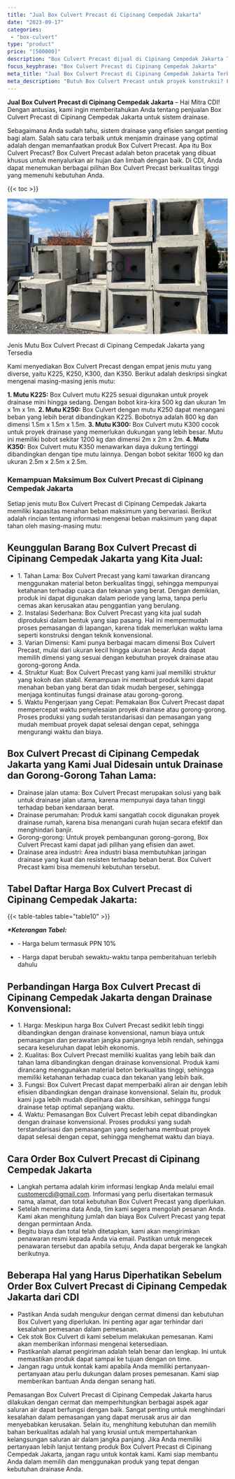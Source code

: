 ```yaml
---
title: "Jual Box Culvert Precast di Cipinang Cempedak Jakarta"
date: "2023-09-17"
categories:
 - "box-culvert"
type: "product"
price: "[500000]"
description: "Box Culvert Precast dijual di Cipinang Cempedak Jakarta Terbaik. Box Culvert Precast unggulan untuk kebutuhan konstruksi dengan performa optimal. Segera dapatkan informasi detail."
focus_keyphrase: "Box Culvert Precast di Cipinang Cempedak Jakarta"
meta_title: "Jual Box Culvert Precast di Cipinang Cempedak Jakarta Terbaik - CDI"
meta_description: "Butuh Box Culvert Precast untuk proyek konstruksi? Layanan profesional kami siap membantu dengan kualitas premium. Klik untuk penawaran istimewa."
---
```


**Jual Box Culvert Precast di Cipinang Cempedak Jakarta** – Hai Mitra CDI! Dengan antusias, kami ingin memberitahukan Anda tentang penjualan Box Culvert Precast di Cipinang Cempedak Jakarta untuk sistem drainase.

Sebagaimana Anda sudah tahu, sistem drainase yang efisien sangat penting bagi alam. Salah satu cara terbaik untuk menjamin drainase yang optimal adalah dengan memanfaatkan produk Box Culvert Precast. Apa itu Box Culvert Precast? Box Culvert Precast adalah beton pracetak yang dibuat khusus untuk menyalurkan air hujan dan limbah dengan baik. Di CDI, Anda dapat menemukan berbagai pilihan Box Culvert Precast berkualitas tinggi yang memenuhi kebutuhan Anda.

{{< toc >}}

![Jual Box Culvert Precast di Cipinang Cempedak Jakarta](/images/box-culvert/box-culvert-26.jpg)

Jenis Mutu Box Culvert Precast di Cipinang Cempedak Jakarta yang Tersedia

Kami menyediakan Box Culvert Precast dengan empat jenis mutu yang diverse, yaitu K225, K250, K300, dan K350. Berikut adalah deskripsi singkat mengenai masing-masing jenis mutu:

**1\. Mutu K225:** Box Culvert mutu K225 sesuai digunakan untuk proyek drainase mini hingga sedang. Dengan bobot kira-kira 500 kg dan ukuran 1m x 1m x 1m.
**2\. Mutu K250:** Box Culvert dengan mutu K250 dapat menangani beban yang lebih berat dibandingkan K225. Bobotnya adalah 800 kg dan dimensi 1.5m x 1.5m x 1.5m.
**3\. Mutu K300:** Box Culvert mutu K300 cocok untuk proyek drainase yang memerlukan dukungan yang lebih besar. Mutu ini memiliki bobot sekitar 1200 kg dan dimensi 2m x 2m x 2m.
**4\. Mutu K350:** Box Culvert mutu K350 menawarkan daya dukung tertinggi dibandingkan dengan tipe mutu lainnya. Dengan bobot sekitar 1600 kg dan ukuran 2.5m x 2.5m x 2.5m.

### Kemampuan Maksimum Box Culvert Precast di Cipinang Cempedak Jakarta

Setiap jenis mutu Box Culvert Precast di Cipinang Cempedak Jakarta memiliki kapasitas menahan beban maksimum yang bervariasi. Berikut adalah rincian tentang informasi mengenai beban maksimum yang dapat tahan oleh masing-masing mutu: 

## Keunggulan Barang Box Culvert Precast di Cipinang Cempedak Jakarta yang Kita Jual:

*   1\. Tahan Lama: Box Culvert Precast yang kami tawarkan dirancang menggunakan material beton berkualitas tinggi, sehingga mempunyai ketahanan terhadap cuaca dan tekanan yang berat. Dengan demikian, produk ini dapat digunakan dalam periode yang lama, tanpa perlu cemas akan kerusakan atau penggantian yang berulang.
*   2\. Instalasi Sederhana: Box Culvert Precast yang kita jual sudah diproduksi dalam bentuk yang siap pasang. Hal ini mempermudah proses pemasangan di lapangan, karena tidak memerlukan waktu lama seperti konstruksi dengan teknik konvensional.
*   3\. Varian Dimensi: Kami punya berbagai macam dimensi Box Culvert Precast, mulai dari ukuran kecil hingga ukuran besar. Anda dapat memilih dimensi yang sesuai dengan kebutuhan proyek drainase atau gorong-gorong Anda.
*   4\. Struktur Kuat: Box Culvert Precast yang kami jual memiliki struktur yang kokoh dan stabil. Kemampuan ini membuat produk kami dapat menahan beban yang berat dan tidak mudah bergeser, sehingga menjaga kontinuitas fungsi drainase atau gorong-gorong.
*   5\. Waktu Pengerjaan yang Cepat: Pemakaian Box Culvert Precast dapat mempercepat waktu penyelesaian proyek drainase atau gorong-gorong. Proses produksi yang sudah terstandarisasi dan pemasangan yang mudah membuat proyek dapat selesai dengan cepat, sehingga mengurangi waktu dan biaya.

## Box Culvert Precast di Cipinang Cempedak Jakarta yang Kami Jual Didesain untuk Drainase dan Gorong-Gorong Tahan Lama:

*   Drainase jalan utama: Box Culvert Precast merupakan solusi yang baik untuk drainase jalan utama, karena mempunyai daya tahan tinggi terhadap beban kendaraan berat.
*   Drainase perumahan: Produk kami sangatlah cocok digunakan proyek drainase rumah, karena bisa menangani curah hujan secara efektif dan menghindari banjir.
*   Gorong-gorong: Untuk proyek pembangunan gorong-gorong, Box Culvert Precast kami dapat jadi pilihan yang efisien dan awet.
*   Drainase area industri: Area industri biasa membutuhkan jaringan drainase yang kuat dan resisten terhadap beban berat. Box Culvert Precast kami bisa memenuhi kebutuhan tersebut.

## Tabel Daftar Harga Box Culvert Precast di Cipinang Cempedak Jakarta:

{{< table-tables table="table10" >}}

**_\*Keterangan Tabel:_**

*   \- Harga belum termasuk PPN 10%

*   \- Harga dapat berubah sewaktu-waktu tanpa pemberitahuan terlebih dahulu

## Perbandingan Harga Box Culvert Precast di Cipinang Cempedak Jakarta dengan Drainase Konvensional:

*   1\. Harga: Meskipun harga Box Culvert Precast sedikit lebih tinggi dibandingkan dengan drainase konvensional, namun biaya untuk pemasangan dan perawatan jangka panjangnya lebih rendah, sehingga secara keseluruhan dapat lebih ekonomis.
*   2\. Kualitas: Box Culvert Precast memiliki kualitas yang lebih baik dan tahan lama dibandingkan dengan drainase konvensional. Produk kami dirancang menggunakan material beton berkualitas tinggi, sehingga memiliki ketahanan terhadap cuaca dan tekanan yang lebih baik.
*   3\. Fungsi: Box Culvert Precast dapat memperbaiki aliran air dengan lebih efisien dibandingkan dengan drainase konvensional. Selain itu, produk kami juga lebih mudah dipelihara dan dibersihkan, sehingga fungsi drainase tetap optimal sepanjang waktu.
*   4\. Waktu: Pemasangan Box Culvert Precast lebih cepat dibandingkan dengan drainase konvensional. Proses produksi yang sudah terstandarisasi dan pemasangan yang sederhana membuat proyek dapat selesai dengan cepat, sehingga menghemat waktu dan biaya.

## Cara Order Box Culvert Precast di Cipinang Cempedak Jakarta

*   Langkah pertama adalah kirim informasi lengkap Anda melalui email customercdi@gmail.com. Informasi yang perlu disertakan termasuk nama, alamat, dan total kebutuhan Box Culvert Precast yang diperlukan.
*   Setelah menerima data Anda, tim kami segera mengolah pesanan Anda. Kami akan menghitung jumlah dan biaya Box Culvert Precast yang tepat dengan permintaan Anda.
*   Begitu biaya dan total telah ditetapkan, kami akan mengirimkan penawaran resmi kepada Anda via email. Pastikan untuk mengecek penawaran tersebut dan apabila setuju, Anda dapat bergerak ke langkah berikutnya.

## Beberapa Hal yang Harus Diperhatikan Sebelum Order Box Culvert Precast di Cipinang Cempedak Jakarta dari CDI

*   Pastikan Anda sudah mengukur dengan cermat dimensi dan kebutuhan Box Culvert yang diperlukan. Ini penting agar agar terhindar dari kesalahan pemesanan dalam pemesanan.
*   Cek stok Box Culvert di kami sebelum melakukan pemesanan. Kami akan memberikan informasi mengenai ketersediaan.
*   Pastikanlah alamat pengiriman adalah telah benar dan lengkap. Ini untuk memastikan produk dapat sampai ke tujuan dengan on time.
*   Jangan ragu untuk kontak kami apabila Anda memiliki pertanyaan-pertanyaan atau perlu dukungan dalam proses pemesanan. Kami siap memberikan bantuan Anda dengan senang hati.

Pemasangan Box Culvert Precast di Cipinang Cempedak Jakarta harus dilakukan dengan cermat dan memperhitungkan berbagai aspek agar saluran air dapat berfungsi dengan baik. Sangat penting untuk menghindari kesalahan dalam pemasangan yang dapat merusak arus air dan menyebabkan kerusakan. Selain itu, menghitung kebutuhan dan memilih bahan berkualitas adalah hal yang krusial untuk mempertahankan kelangsungan saluran air dalam jangka panjang. Jika Anda memiliki pertanyaan lebih lanjut tentang produk Box Culvert Precast di Cipinang Cempedak Jakarta, jangan ragu untuk kontak kami. Kami siap membantu Anda dalam memilih dan menggunakan produk yang tepat dengan kebutuhan drainase Anda.